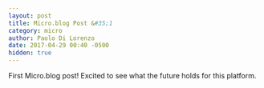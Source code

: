 ```yaml
---
layout: post
title: Micro.blog Post &#35;1
category: micro
author: Paolo Di Lorenzo
date: 2017-04-29 00:40 -0500
hidden: true
---
```


First Micro.blog post! Excited to see what the future holds for this platform.
